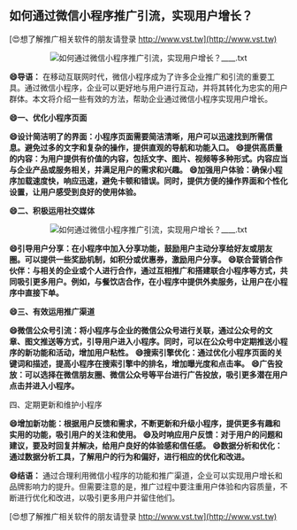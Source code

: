 ## **如何通过微信小程序推广引流，实现用户增长？**

[😍想了解推广相关软件的朋友请登录 http://www.vst.tw](http://www.vst.tw)

 <center><img src="https://vst.tw/MP4/tuiguang/png/0.png" alt="如何通过微信小程序推广引流，实现用户增长？____.txt"></center>

**😄导语：**
在移动互联网时代，微信小程序成为了许多企业推广和引流的重要工具。通过微信小程序，企业可以更好地与用户进行互动，并将其转化为忠实的用户群体。本文将介绍一些有效的方法，帮助企业通过微信小程序实现用户增长。

**😄一、优化小程序页面**

**😄设计简洁明了的界面：小程序页面需要简洁清晰，用户可以迅速找到所需信息。避免过多的文字和复杂的操作，提供直观的导航和功能入口。**
**😄提供高质量的内容：为用户提供有价值的内容，包括文字、图片、视频等多种形式。内容应当与企业产品或服务相关，并满足用户的需求和兴趣。**
**😄加强用户体验：确保小程序加载速度快，响应迅速，避免卡顿和错误。同时，提供方便的操作界面和个性化设置，让用户感受到良好的使用体验。**

**😄二、积极运用社交媒体**

 <center><img src="https://vst.tw/MP4/tuiguang/png/6.png" alt="如何通过微信小程序推广引流，实现用户增长？____.txt"></center>

**😄引导用户分享：在小程序中加入分享功能，鼓励用户主动分享给好友或朋友圈。可以提供一些奖励机制，如积分或优惠券，激励用户分享。**
**😄联合营销合作伙伴：与相关的企业或个人进行合作，通过互相推广和搭建联合小程序等方式，共同吸引更多用户。例如，与餐饮店合作，在小程序中提供外卖服务，让用户在小程序中直接下单。**

**😄三、有效运用推广渠道**

**😄微信公众号引流：将小程序与企业的微信公众号进行关联，通过公众号的文章、图文推送等方式，引导用户进入小程序。同时，可以在公众号中定期推送小程序的新功能和活动，增加用户粘性。**
**😄搜索引擎优化：通过优化小程序页面的关键词和描述，提高小程序在搜索引擎中的排名，增加曝光度和点击率。**
**😄广告投放：可以选择在微信朋友圈、微信公众号等平台进行广告投放，吸引更多潜在用户点击并进入小程序。**

四、定期更新和维护小程序

**😄增加新功能：根据用户反馈和需求，不断更新和升级小程序，提供更多有趣和实用的功能，吸引用户的关注和使用。**
**😄及时响应用户反馈：对于用户的问题和建议，要及时回复并解决，给用户良好的体验感和信任感。**
**😄数据分析和优化：通过数据分析工具，了解用户的行为和偏好，进行相应的优化和改进。**

**😄结语：**
通过合理利用微信小程序的功能和推广渠道，企业可以实现用户增长和品牌影响力的提升。但需要注意的是，推广过程中要注重用户体验和内容质量，不断进行优化和改进，以吸引更多用户并留住他们。

[😍想了解推广相关软件的朋友请登录 http://www.vst.tw](http://www.vst.tw)



